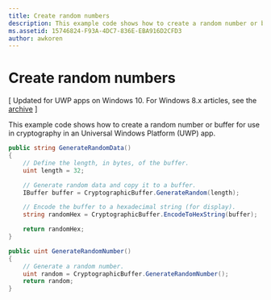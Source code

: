 ```yaml
---
title: Create random numbers
description: This example code shows how to create a random number or buffer for use in cryptography in an Universal Windows Platform (UWP) app.
ms.assetid: 15746824-F93A-4DC7-836E-EBA916D2CFD3
author: awkoren
---
```


# Create random numbers


\[ Updated for UWP apps on Windows 10. For Windows 8.x articles, see the [archive](http://go.microsoft.com/fwlink/p/?linkid=619132) \]

This example code shows how to create a random number or buffer for use in cryptography in an Universal Windows Platform (UWP) app.

```cs
public string GenerateRandomData()
{
    // Define the length, in bytes, of the buffer.
    uint length = 32;

    // Generate random data and copy it to a buffer.
    IBuffer buffer = CryptographicBuffer.GenerateRandom(length);

    // Encode the buffer to a hexadecimal string (for display).
    string randomHex = CryptographicBuffer.EncodeToHexString(buffer);

    return randomHex;
}

public uint GenerateRandomNumber()
{
    // Generate a random number.
    uint random = CryptographicBuffer.GenerateRandomNumber();
    return random;
}
```

<!--HONumber=Jun16_HO2-->


